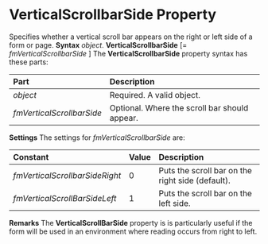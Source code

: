 
# VerticalScrollbarSide Property



Specifies whether a vertical scroll bar appears on the right or left side of a form or page.
 **Syntax**
 _object_. **VerticalScrollbarSide** [= _fmVerticalScrollbarSide_ ]
The  **VerticalScrollbarSide** property syntax has these parts:


|**Part**|**Description**|
|:-----|:-----|
| _object_|Required. A valid object.|
| _fmVerticalScrollbarSide_|Optional. Where the scroll bar should appear.|
 **Settings**
The settings for  _fmVerticalScrollbarSide_ are:


|**Constant**|**Value**|**Description**|
|:-----|:-----|:-----|
| _fmVerticalScrollbarSideRight_|0|Puts the scroll bar on the right side (default).|
| _fmVerticalScrollBarSideLeft_|1|Puts the scroll bar on the left side.|
 **Remarks**
The  **VerticalScrollBarSide** property is is particularly useful if the form will be used in an environment where reading occurs from right to left.
